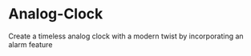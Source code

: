 # Analog-Clock
Create a timeless analog clock with a modern twist by incorporating an alarm feature

